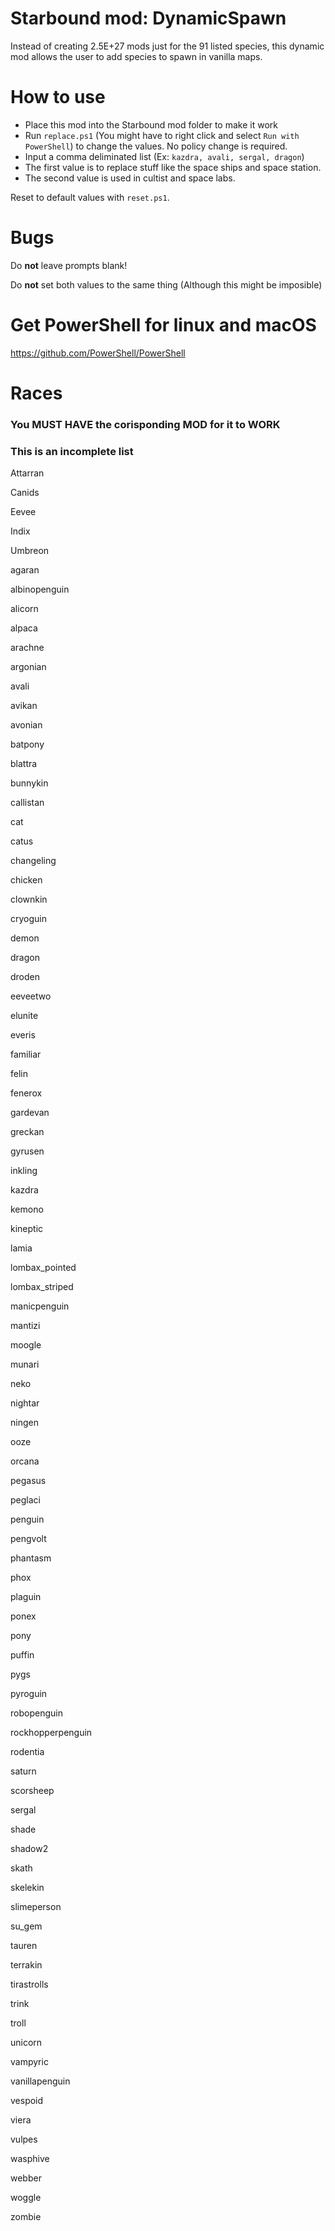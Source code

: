 # Starbound mod: DynamicSpawn
Instead of creating 2.5E+27 mods just for the 91 listed species, this dynamic mod allows the user to add species to spawn in vanilla maps.  
# How to use
* Place this mod into the Starbound mod folder to make it work
* Run `replace.ps1` (You might have to right click and select `Run with PowerShell`) to change the values.  No policy change is required.
* Input a comma deliminated list (Ex: `kazdra, avali, sergal, dragon`)
* The first value is to replace stuff like the space ships and space station.
* The second value is used in cultist and space labs.

Reset to default values with `reset.ps1`.

# Bugs
Do __not__ leave prompts blank!

Do __not__ set both values to the same thing (Although this might be imposible)

# Get PowerShell for linux and macOS
https://github.com/PowerShell/PowerShell

# Races
### You MUST HAVE the corisponding MOD for it to WORK
### This is an incomplete list
Attarran

Canids

Eevee

Indix

Umbreon

agaran

albinopenguin

alicorn

alpaca

arachne

argonian

avali

avikan

avonian

batpony

blattra

bunnykin

callistan

cat

catus

changeling

chicken

clownkin

cryoguin

demon

dragon

droden

eeveetwo

elunite

everis

familiar

felin

fenerox

gardevan

greckan

gyrusen

inkling

kazdra

kemono

kineptic

lamia

lombax_pointed

lombax_striped

manicpenguin

mantizi

moogle

munari

neko

nightar

ningen

ooze

orcana

pegasus

peglaci

penguin

pengvolt

phantasm

phox

plaguin

ponex

pony

puffin

pygs

pyroguin

robopenguin

rockhopperpenguin

rodentia

saturn

scorsheep

sergal

shade

shadow2

skath

skelekin

slimeperson

su_gem

tauren

terrakin

tirastrolls

trink

troll

unicorn

vampyric

vanillapenguin

vespoid

viera

vulpes

wasphive

webber

woggle

zombie
